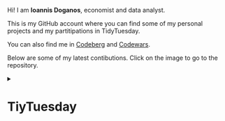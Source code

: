 Hi! I am **Ioannis Doganos**, economist and data analyst. 

This is my GitHub account where you can find some of my personal projects and my partitipations in TidyTuesday. 

You can also find me in [Codeberg](https://codeberg.org/Ioannis-D) and [Codewars](https://www.codewars.com/users/Ioannis-D). 

Below are some of my latest contibutions. Click on the image to go to the repository.

<p>
  <details>
    <summary> <h1> TiyTuesday </h1> </summary> 
    
- ## Central Park Squirrels 🏞️ 
  <a href="https://github.com/Ioannis-D/TidyTuesday/tree/main/May/4rth%20Week">
   <img id="Central_Park_Squirrels" src="https://github.com/Ioannis-D/TidyTuesday/raw/main/May/4rth%20Week/Squirrels'%20Behavior%20with%20humans.png" alt="Squirrels running away or approaching humans" >
  </a>
  
- ## Tornados 🌪️
    
  <a href="https://github.com/Ioannis-D/TidyTuesday/tree/main/May/3rd%20Week">
    <img id="Tornados" src="https://github.com/Ioannis-D/TidyTuesday/raw/main/May/3rd%20Week/Number_Injuries_Fatalities.png" alt="Number of Injuries and Fatalities from Tornados">
  </a>

          
  
    
  </details>
</p>
  
